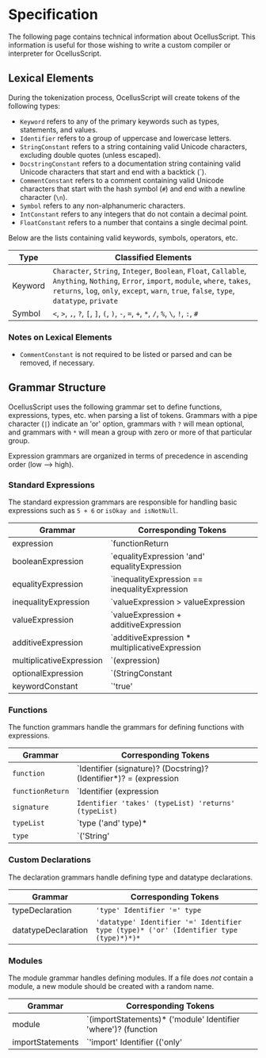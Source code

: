 # Specification

The following page contains technical information about OcellusScript. This information is useful for those wishing to write a custom compiler or interpreter for OcellusScript.

## Lexical Elements

During the tokenization process, OcellusScript will create tokens of the following types:

- `Keyword` refers to any of the primary keywords such as types, statements, and values.
- `Identifier` refers to a group of uppercase and lowercase letters.
- `StringConstant` refers to a string containing valid Unicode characters, excluding double quotes (unless escaped).
- `DocstringConstant` refers to a documentation string containing valid Unicode characters that start and end with a backtick (`).
- `CommentConstant` refers to a comment containing valid Unicode characters that start with the hash symbol (`#`) and end with a newline character (`\n`).
- `Symbol` refers to any non-alphanumeric characters.
- `IntConstant` refers to any integers that do not contain a decimal point.
- `FloatConstant` refers to a number that contains a single decimal point.

Below are the lists containing valid keywords, symbols, operators, etc.

| Type | Classified Elements |
| -- | -- |
| Keyword | `Character`, `String`, `Integer`, `Boolean`, `Float`, `Callable`, `Anything`, `Nothing`, `Error`, `import`, `module`, `where`, `takes`, `returns`, `log`, `only`, `except`, `warn`, `true`, `false`, `type`, `datatype`, `private` |
| Symbol | `<`, `>`, `,`, `?`, `[`, `]`, `(`, `)`, `-`, `=`, `+`, `*`, `/`, `%`, `\`, `!`, `:`, `#` |

### Notes on Lexical Elements

- `CommentConstant` is not required to be listed or parsed and can be removed, if necessary.

## Grammar Structure

OcellusScript uses the following grammar set to define functions, expressions, types, etc. when parsing a list of tokens. Grammars with a pipe character (`|`) indicate an 'or' option, grammars with `?` will mean optional, and grammars with `*` will mean a group with zero or more of that particular group.

Expression grammars are organized in terms of precedence in ascending order (low --> high).

### Standard Expressions

The standard expression grammars are responsible for handling basic expressions such as `5 + 6` or `isOkay and isNotNull`.

| Grammar | Corresponding Tokens |
| ------- | -------------------- |
| expression | `functionReturn | (expression) ? (expression) : (expression) | booleanExpression` |
| booleanExpression | `equalityExpression 'and' equalityExpression | equalityExpression 'or' equalityExpression | 'not' equalityExpression | equalityExpression` |
| equalityExpression | `inequalityExpression == inequalityExpression | inequalityExpression != inequalityExpression | inequalityExpression` |
| inequalityExpression | `valueExpression > valueExpression | valueExpression < valueExpression | valueExpression` |
| valueExpression | `valueExpression + additiveExpression | valueExpression - additiveExpression | additiveExpression` |
| additiveExpression | `additiveExpression * multiplicativeExpression | additiveExpression - multiplicativeExpression | additiveExpression % multiplicativeExpression | multiplicativeExpression`
| multiplicativeExpression | `(expression) | StringConstant | IntegerConstant | FloatConstant | keywordConstant |` |
| optionalExpression | `(StringConstant | IntegerConstant | FloatConstant | keywordConstant) ?? (StringConstant | IntegerConstant | FloatConstant | keywordConstant)` |
| keywordConstant | `'true' | 'false' | 'Anything' | 'Nothing' | 'Error'` |

### Functions

The function grammars handle the grammars for defining functions with expressions.

| Grammar | Corresponding Tokens |
| ------- | -------------------- |
| `function` | `Identifier (signature)? (Docstring)? (Identifier*)? = (expression  | functionReturn)` |
| `functionReturn` | `Identifier (expression | Identifier)*` |
| `signature` | `Identifier 'takes' (typeList) 'returns' (typeList)` |
| `typeList` | `type ('and' type)* | type (',' type)*` |
| `type` | `('String' | 'Integer' | 'Float' | 'Character' | 'Error' | 'Anything' | 'Nothing' | 'Boolean' | 'Callable' | Identifier)('?')?` |

### Custom Declarations

The declaration grammars handle defining type and datatype declarations.

| Grammar | Corresponding Tokens |
| ------- | -------------------- |
| typeDeclaration | `'type' Identifier '=' type` |
| datatypeDeclaration | `'datatype' Identifier '=' Identifier type (type)* ('or' (Identifier type (type)*)*)*` |

### Modules

The module grammar handles defining modules. If a file does _not_ contain a module, a new module should be created with a random name.

| Grammar | Corresponding Tokens |
| ------- | -------------------- |
| module | `(importStatements)* ('module' Identifier 'where')? (function | typeDeclaration | datatypeDeclaration)*` |
| importStatements | `'import' Identifier (('only' | 'except') Identifier (',' Identifier)*)?` |